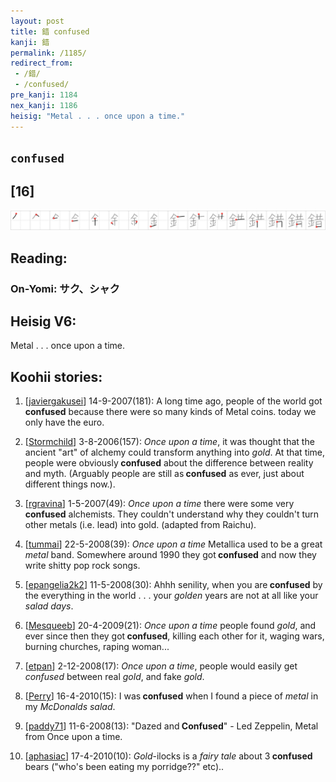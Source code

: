 ```yaml
---
layout: post
title: 錯 confused
kanji: 錯
permalink: /1185/
redirect_from:
 - /錯/
 - /confused/
pre_kanji: 1184
nex_kanji: 1186
heisig: "Metal . . . once upon a time."
---
```


## `confused`

## [16]

<div class="stroke"><img src="../images/E98CAF.png" /></div>

## Reading:

### On-Yomi: サク、シャク

## Heisig V6:

Metal . . . once upon a time.

## Koohii stories:

1) [<a href="http://kanji.koohii.com/profile/javiergakusei">javiergakusei</a>] 14-9-2007(181): A long time ago, people of the world got<strong> confused</strong> because there were so many kinds of Metal coins. today we only have the euro.

2) [<a href="http://kanji.koohii.com/profile/Stormchild">Stormchild</a>] 3-8-2006(157): <em>Once upon a time</em>, it was thought that the ancient &quot;art&quot; of alchemy could transform anything into <em>gold</em>. At that time, people were obviously<strong> confused</strong> about the difference between reality and myth. (Arguably people are still as<strong> confused</strong> as ever, just about different things now.).

3) [<a href="http://kanji.koohii.com/profile/rgravina">rgravina</a>] 1-5-2007(49): <em>Once upon a time</em> there were some very<strong> confused</strong> alchemists. They couldn&#039;t understand why they couldn&#039;t turn other metals (i.e. lead) into gold. (adapted from Raichu).

4) [<a href="http://kanji.koohii.com/profile/tummai">tummai</a>] 22-5-2008(39): <em>Once upon a time</em> Metallica used to be a great <em>metal</em> band. Somewhere around 1990 they got<strong> confused</strong> and now they write shitty pop rock songs.

5) [<a href="http://kanji.koohii.com/profile/epangelia2k2">epangelia2k2</a>] 11-5-2008(30): Ahhh senility, when you are<strong> confused</strong> by the everything in the world . . . your <em>golden</em> years are not at all like your <em>salad days</em>.

6) [<a href="http://kanji.koohii.com/profile/Mesqueeb">Mesqueeb</a>] 20-4-2009(21): <em>Once upon a time</em> people found <em>gold</em>, and ever since then they got<strong> confused</strong>, killing each other for it, waging wars, burning churches, raping woman...

7) [<a href="http://kanji.koohii.com/profile/etpan">etpan</a>] 2-12-2008(17): <em>Once upon a time</em>, people would easily get <em>confused</em> between real <em>gold</em>, and fake <em>gold</em>.

8) [<a href="http://kanji.koohii.com/profile/Perry">Perry</a>] 16-4-2010(15): I was<strong> confused</strong> when I found a piece of <em>metal</em> in my <em>McDonalds salad</em>.

9) [<a href="http://kanji.koohii.com/profile/paddy71">paddy71</a>] 11-6-2008(13): &quot;Dazed and<strong> Confused</strong>&quot; - Led Zeppelin, Metal from Once upon a time.

10) [<a href="http://kanji.koohii.com/profile/aphasiac">aphasiac</a>] 17-4-2010(10): <em>Gold</em>-ilocks is a <em>fairy tale</em> about 3<strong> confused</strong> bears (&quot;who&#039;s been eating my porridge??&quot; etc)..

